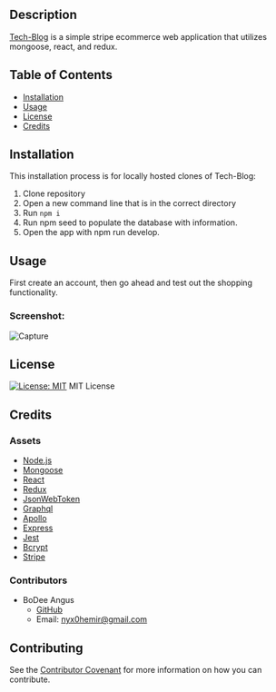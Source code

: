 ## Description 

[Tech-Blog](https://fathomless-atoll-08641.herokuapp.com) is a simple stripe ecommerce web application that utilizes mongoose, react, and redux.

## Table of Contents 

* [Installation](#installation)
* [Usage](#usage)
* [License](#license)
* [Credits](#credits)

## Installation
This installation process is for locally hosted clones of Tech-Blog: 
1. Clone repository 
2. Open a new command line that is in the correct directory 
3. Run `npm i `
4. Run npm seed to populate the database with information.
5. Open the app with npm run develop.

## Usage 
First create an account, then go ahead and test out the shopping functionality.

### Screenshot:
![Capture](https://user-images.githubusercontent.com/82350938/136681738-08c7301f-fb89-41aa-b802-5722f27aa360.JPG)

## License
[![License: MIT](https://img.shields.io/badge/License-MIT-yellow.svg)](https://opensource.org/licenses/MIT)
MIT License

## Credits
### Assets
* [Node.js](https://nodejs.org/en/)
* [Mongoose](https://mongoosejs.com/docs/api.html)
* [React](https://reactjs.org/)
* [Redux](https://redux.js.org/)
* [JsonWebToken](https://www.npmjs.com/package/jsonwebtoken)
* [Graphql](https://graphql.org/)
* [Apollo](https://www.apollographql.com/)
* [Express](https://expressjs.com/)
* [Jest](https://jestjs.io/)
* [Bcrypt](https://www.npmjs.com/package/bcrypt)
* [Stripe](https://stripe.com/docs/api)

### Contributors
* BoDee Angus
     * [GitHub](https://github.com/NYX1122)
     * Email:  nyx0hemir@gmail.com

## Contributing
See the [Contributor Covenant](https://www.contributor-covenant.org/) for more information on how you can contribute. 
